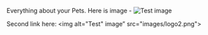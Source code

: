 Everything about your Pets. Here is image - ![Test image](https://upload.wikimedia.org/wikipedia/commons/8/85/Logo-Test.png?20171228163613)

Second link here: <img alt="Test" image” src="images/logo2.png">